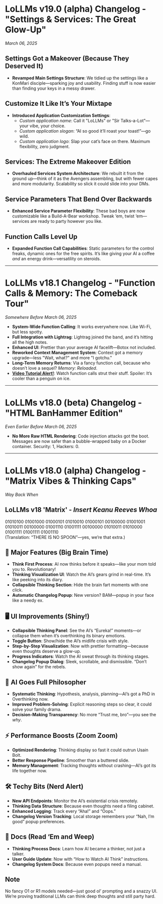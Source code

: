 # LoLLMs v19.0 (alpha) Changelog - "Settings & Services: The Great Glow-Up"
*March 06, 2025*

## Settings Got a Makeover (Because They Deserved It)
- **Revamped Main Settings Structure**: We tidied up the settings like a KonMari disciple—sparking joy and usability. Finding stuff is now easier than finding your keys in a messy drawer.

## Customize It Like It’s Your Mixtape
- **Introduced Application Customization Settings**:  
  - *Custom application name*: Call it "LoLLMs" or "Sir Talks-a-Lot"—your vibe, your choice.  
  - *Custom application slogan*: “AI so good it’ll roast your toast!”—go wild.  
  - *Custom application logo*: Slap your cat’s face on there. Maximum flexibility, zero judgment.

## Services: The Extreme Makeover Edition
- **Overhauled Services System Architecture**: We rebuilt it from the ground up—think of it as the Avengers assembling, but with fewer capes and more modularity. Scalability so slick it could slide into your DMs.

## Service Parameters That Bend Over Backwards
- **Enhanced Service Parameter Flexibility**: These bad boys are now customizable like a Build-A-Bear workshop. Tweak ‘em, twist ‘em—services are ready to party however you like.

## Function Calls Level Up
- **Expanded Function Call Capabilities**: Static parameters for the control freaks, dynamic ones for the free spirits. It’s like giving your AI a coffee *and* an energy drink—versatility on steroids.

---

# LoLLMs v18.1 Changelog - "Function Calls & Memory: The Comeback Tour"
*Somewhere Before March 06, 2025*

- **System-Wide Function Calling**: It works everywhere now. Like Wi-Fi, but less spotty.
- **Full Integration with Lightrag**: Lightrag joined the band, and it’s hitting all the high notes.
- **Enhanced UI**: Prettier than your average AI facelift—Botox not included.
- **Reworked Context Management System**: Context got a memory upgrade—less "Wait, what?" and more "I gotchu."
- **Long-Term Memory Returns**: Via a fancy function call, because who doesn’t love a sequel? *Memory: Reloaded*.
- **[Video Tutorial Alert!](https://youtu.be/0ft6PyOvSqI?si=3bFtOzQ-J2Y53JaY)**: Watch function calls strut their stuff. Spoiler: It’s cooler than a penguin on ice.

---

# LoLLMs v18.0 (beta) Changelog - "HTML BanHammer Edition"
*Even Earlier Before March 06, 2025*

- **No More Raw HTML Rendering**: Code injection attacks got the boot. Messages are now safer than a bubble-wrapped baby on a Docker container. Security: 1, Hackers: 0.

---

# LoLLMs v18.0 (alpha) Changelog - "Matrix Vibes & Thinking Caps"
*Way Back When*

## LoLLMs v18 'Matrix' - *Insert Keanu Reeves Whoa*
01010100 01001000 01000101 01010010 01000101 00100000 
01001001 01010011 00100000 01001110 01001111 00100000 
01010011 01010000 01001111 01001111 01001110  
(Translation: “THERE IS NO SPOON”—yes, we’re that extra.)

## 🎯 Major Features (Big Brain Time)
- **Think First Process**: AI now thinks before it speaks—like your mom told you to. Revolutionary!
- **Thinking Visualization UI**: Watch the AI’s gears grind in real-time. It’s like peeking into its diary.
- **Collapsible Thinking Section**: Hide the brain fart moments with one click.
- **Automatic Changelog Popup**: New version? BAM—popup in your face like a needy ex.

## 🖥️ UI Improvements (Shiny!)
- **Collapsible Thinking Panel**: See the AI’s “Eureka!” moments—or collapse them when it’s overthinking its binary emotions.
- **Toggle Button**: Show/hide the AI’s midlife crisis with style.
- **Step-by-Step Visualization**: Now with prettier formatting—because even thoughts deserve a glow-up.
- **Progress Indicators**: Watch the AI sweat through its thinking stages.
- **Changelog Popup Dialog**: Sleek, scrollable, and dismissible. “Don’t show again” for the rebels.

## 🧠 AI Goes Full Philosopher
- **Systematic Thinking**: Hypothesis, analysis, planning—AI’s got a PhD in Overthinking now.
- **Improved Problem-Solving**: Explicit reasoning steps so clear, it could solve your family drama.
- **Decision-Making Transparency**: No more “Trust me, bro”—you see the *why*.

## ⚡ Performance Boosts (Zoom Zoom)
- **Optimized Rendering**: Thinking display so fast it could outrun Usain Bolt.
- **Better Response Pipeline**: Smoother than a buttered slide.
- **Memory Management**: Tracking thoughts without crashing—AI’s got its life together now.

## 🛠️ Techy Bits (Nerd Alert)
- **New API Endpoints**: Monitor the AI’s existential crisis remotely.
- **Thinking Data Structure**: Because even thoughts need a filing cabinet.
- **Enhanced Logging**: Track every “Aha!” and “Oops.”
- **Changelog Version Tracking**: Local storage remembers your “Nah, I’m good” popup preferences.

## 📝 Docs (Read ‘Em and Weep)
- **Thinking Process Docs**: Learn how AI became a thinker, not just a talker.
- **User Guide Update**: Now with “How to Watch AI Think” instructions.
- **Changelog System Docs**: Because even popups need a manual.

## Note
No fancy O1 or R1 models needed—just good ol’ prompting and a snazzy UI. We’re proving traditional LLMs can think deep thoughts and still party hard.